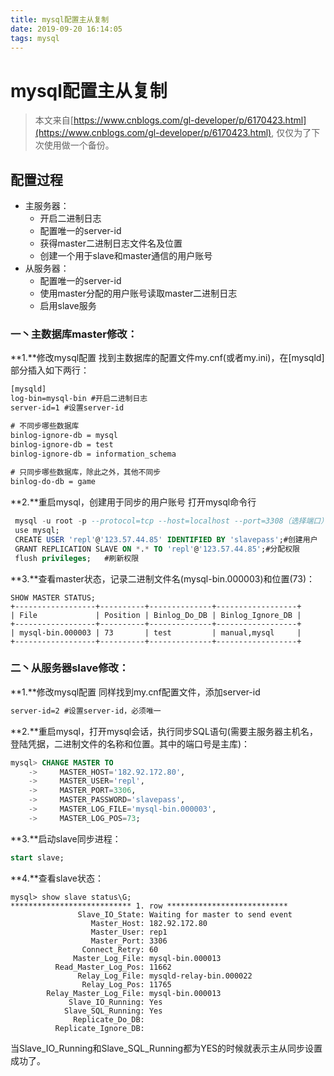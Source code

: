 ```yaml
---
title: mysql配置主从复制
date: 2019-09-20 16:14:05
tags: mysql
---
```


# mysql配置主从复制
> 本文来自[https://www.cnblogs.com/gl-developer/p/6170423.html](https://www.cnblogs.com/gl-developer/p/6170423.html), 仅仅为了下次使用做一个备份。

<!--more-->

## 配置过程
- 主服务器：
	- 开启二进制日志
	- 配置唯一的server-id
	- 获得master二进制日志文件名及位置
	- 创建一个用于slave和master通信的用户账号
- 从服务器：
	- 配置唯一的server-id
	- 使用master分配的用户账号读取master二进制日志
	- 启用slave服务
### 一丶主数据库master修改：
**1.**修改mysql配置
找到主数据库的配置文件my.cnf(或者my.ini)，在[mysqld]部分插入如下两行：
```xml
[mysqld]
log-bin=mysql-bin #开启二进制日志
server-id=1 #设置server-id

# 不同步哪些数据库  
binlog-ignore-db = mysql  
binlog-ignore-db = test  
binlog-ignore-db = information_schema  
  
# 只同步哪些数据库，除此之外，其他不同步  
binlog-do-db = game  
```
**2.**重启mysql，创建用于同步的用户账号
打开mysql命令行

```sql
 mysql -u root -p --protocol=tcp --host=localhost --port=3308（选择端口）
 use mysql;
 CREATE USER 'repl'@'123.57.44.85' IDENTIFIED BY 'slavepass';#创建用户
 GRANT REPLICATION SLAVE ON *.* TO 'repl'@'123.57.44.85';#分配权限
 flush privileges;   #刷新权限
```
**3.**查看master状态，记录二进制文件名(mysql-bin.000003)和位置(73)：

```
SHOW MASTER STATUS;
+------------------+----------+--------------+------------------+
| File             | Position | Binlog_Do_DB | Binlog_Ignore_DB |
+------------------+----------+--------------+------------------+
| mysql-bin.000003 | 73       | test         | manual,mysql     |
+------------------+----------+--------------+------------------+
```
### 二丶从服务器slave修改：
**1.**修改mysql配置
同样找到my.cnf配置文件，添加server-id

```xml
server-id=2 #设置server-id，必须唯一
```
**2.**重启mysql，打开mysql会话，执行同步SQL语句(需要主服务器主机名，登陆凭据，二进制文件的名称和位置。其中的端口号是主库)：

```sql
mysql> CHANGE MASTER TO
    ->     MASTER_HOST='182.92.172.80',
    ->     MASTER_USER='repl',
    ->	   MASTER_PORT=3306,
    ->     MASTER_PASSWORD='slavepass',
    ->     MASTER_LOG_FILE='mysql-bin.000003',
    ->     MASTER_LOG_POS=73;
```
**3.**启动slave同步进程：

```sql
start slave;
```
**4.**查看slave状态：
```
mysql> show slave status\G;
*************************** 1. row ***************************
               Slave_IO_State: Waiting for master to send event
                  Master_Host: 182.92.172.80
                  Master_User: rep1
                  Master_Port: 3306
                Connect_Retry: 60
              Master_Log_File: mysql-bin.000013
          Read_Master_Log_Pos: 11662
               Relay_Log_File: mysqld-relay-bin.000022
                Relay_Log_Pos: 11765
        Relay_Master_Log_File: mysql-bin.000013
             Slave_IO_Running: Yes
            Slave_SQL_Running: Yes
              Replicate_Do_DB: 
          Replicate_Ignore_DB: 
```
当Slave_IO_Running和Slave_SQL_Running都为YES的时候就表示主从同步设置成功了。

